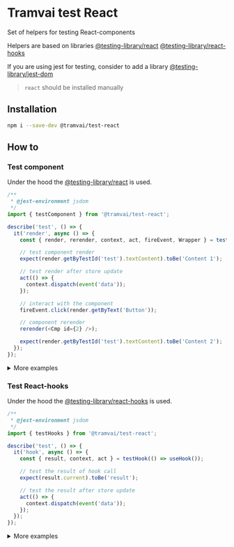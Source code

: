# Tramvai test React

Set of helpers for testing React-components

Helpers are based on libraries [@testing-library/react](https://github.com/testing-library/react-testing-library) [@testing-library/react-hooks](https://github.com/testing-library/react-hooks-testing-library)

If you are using jest for testing, consider to add a library [@testing-library/jest-dom](https://github.com/testing-library/jest-dom)

> `react` should be installed manually

## Installation

```bash
npm i --save-dev @tramvai/test-react
```

## How to

### Test component

Under the hood the [@testing-library/react](https://testing-library.com/docs/react-testing-library/intro) is used.

```ts
/**
 * @jest-environment jsdom
 */
import { testComponent } from '@tramvai/test-react';

describe('test', () => {
  it('render', async () => {
    const { render, rerender, context, act, fireEvent, Wrapper } = testComponent(<Cmp id={1} />);

    // test component render
    expect(render.getByTestId('test').textContent).toBe('Content 1');

    // test render after store update
    act(() => {
      context.dispatch(event('data'));
    });

    // interact with the component
    fireEvent.click(render.getByText('Button'));

    // component rerender
    rerender(<Cmp id={2} />);

    expect(render.getByTestId('test').textContent).toBe('Content 2');
  });
});
```

<p>
<details>
<summary>More examples</summary>

@inline src/testComponent.spec.tsx

</details>
</p>

### Test React-hooks

Under the hood the [@testing-library/react-hooks](https://github.com/testing-library/react-hooks-testing-library) is used.

```ts
/**
 * @jest-environment jsdom
 */
import { testHooks } from '@tramvai/test-react';

describe('test', () => {
  it('hook', async () => {
    const { result, context, act } = testHook(() => useHook());

    // test the result of hook call
    expect(result.current).toBe('result');

    // test the result after store update
    act(() => {
      context.dispatch(event('data'));
    });
  });
});
```

<p>
<details>
<summary>More examples</summary>

@inline src/testHook.spec.tsx

</details>
</p>
